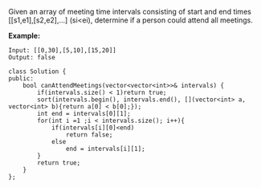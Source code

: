 Given an array of meeting time intervals consisting of start and end times [[s1,e1],[s2,e2],...] (si<ei), determine if a person could attend all meetings.  

**Example:**  
```
Input: [[0,30],[5,10],[15,20]]
Output: false
```
```
class Solution {
public:
    bool canAttendMeetings(vector<vector<int>>& intervals) {
        if(intervals.size() < 1)return true;
        sort(intervals.begin(), intervals.end(), [](vector<int> a, vector<int> b){return a[0] < b[0];});
        int end = intervals[0][1];
        for(int i =1 ;i < intervals.size(); i++){
            if(intervals[i][0]<end)
                return false;
            else
                end = intervals[i][1];
        }
        return true;
    }
};
```